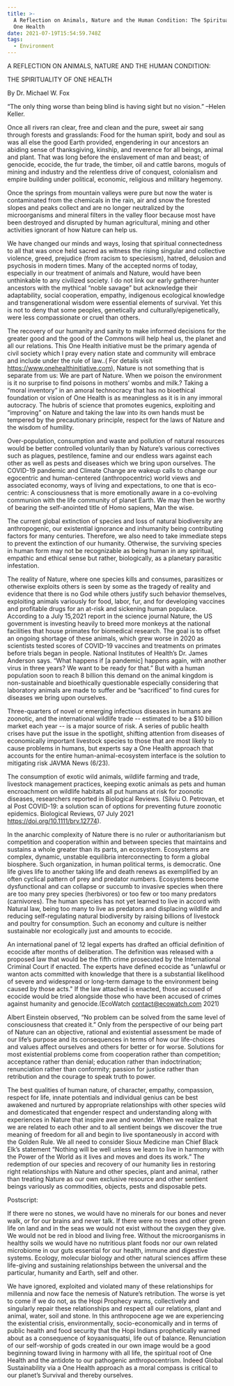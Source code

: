 ```yaml
---
title: >-
  A Reflection on Animals, Nature and the Human Condition: The Spirituality of
  One Health
date: 2021-07-19T15:54:59.748Z
tags:
  - Environment
---
```


A REFLECTION ON ANIMALS, NATURE AND THE HUMAN CONDITION: 

THE SPIRITUALITY OF ONE HEALTH
                     
 By Dr. Michael W. Fox

  “The only thing worse than being blind is having sight but no vision.” –Helen Keller.

Once all rivers ran clear, free and clean and the pure, sweet air sang through forests and grasslands: Food for the human spirit, body and soul as was all else the good Earth provided, engendering in our ancestors an abiding sense of thanksgiving, kinship, and reverence for all beings, animal and plant. That was long before the enslavement of man and beast; of genocide, ecocide, the fur trade, the timber, oil and cattle barons, moguls of mining and industry and the relentless drive of conquest, colonialism and empire building under political, economic, religious and military hegemony.


Once the springs from mountain valleys were pure but now the water is contaminated from the chemicals in the rain, air and snow the forested slopes and peaks collect and are no longer neutralized by the microorganisms and mineral filters in the valley floor because most have been destroyed and disrupted by human agricultural, mining and other activities ignorant of how Nature can help us.


We have changed our minds and ways, losing that spiritual connectedness to all that was once held sacred as witness the rising singular and collective violence, greed, prejudice (from racism to speciesism), hatred, delusion and psychosis in modern times. Many of the accepted norms of today, especially in our treatment of animals and Nature, would have been unthinkable to any civilized society. I do not link our early gatherer-hunter ancestors with the mythical “noble savage” but acknowledge their adaptability, social cooperation, empathy, indigenous ecological knowledge and transgenerational wisdom were essential elements of survival. Yet this is not to deny that some peoples, genetically and culturally/epigenetically, were less compassionate or cruel than others.


The recovery of our humanity and sanity to make informed decisions for the greater good and the good of the Commons will help heal us, the planet and all our relations. This One Health initiative must be the primary agenda of civil society which I pray every nation state and community will embrace and include under the rule of law..( For details visit https://www.onehealthinitiative.com), Nature is not something that is separate from us: We are part of Nature. When we poison the environment is it no surprise to find poisons in mothers’ wombs and milk.? Taking a “moral inventory” in an amoral technocracy that has no bioethical foundation or vision of One Health is as meaningless as it is in any immoral autocracy. The hubris of science that promotes eugenics, exploiting and “improving” on Nature and taking the law into its own hands must be tempered by the precautionary principle, respect for the laws of Nature and the wisdom of humility.


Over-population, consumption and waste and pollution of natural resources would be better controlled voluntarily than by Nature’s various correctives such as plagues, pestilence, famine and our endless wars against each other as well as pests and diseases which we bring upon ourselves. The COVID-19 pandemic and Climate Change are wakeup calls to change our egocentric and human-centered (anthropocentric) world views and associated economy, ways of living and expectations, to one that is eco-centric: A consciousness that is more emotionally aware in a co-evolving communion with the life community of planet Earth. We may then be worthy of bearing the self-anointed title of Homo sapiens, Man the wise. 


The current global extinction of species and loss of natural biodiversity are anthropogenic, our existential ignorance and inhumanity being contributing factors for many centuries. Therefore, we also need to take immediate steps to prevent the extinction of our humanity. Otherwise, the surviving species in human form may not be recognizable as being human in any spiritual, empathic and ethical sense but rather, biologically, as a planetary parasitic infestation.

The reality of Nature, where one species kills and consumes, parasitizes or otherwise exploits others is seen by some as the tragedy of reality and evidence that there is no God while others justify such behavior themselves, exploiting animals variously for food, labor, fur, and for developing vaccines and profitable drugs for an at-risk and sickening human populace. According to a July 15,2021 report in the science journal Nature, the US government is investing heavily to breed more monkeys at the national facilities that house primates for biomedical research. The goal is to offset an ongoing shortage of these animals, which grew worse in 2020 as scientists tested scores of COVID-19 vaccines and treatments on primates before trials began in people. National Institutes of Health’s Dr. James Anderson says. “What happens if [a pandemic] happens again, with another virus in three years? We want to be ready for that.” But with a human population soon to reach 8 billion this demand on the animal kingdom is non-sustainable and bioethically questionable especially considering that laboratory animals are made to suffer and be “sacrificed” to find cures for diseases we bring upon ourselves. 

 Three-quarters of novel or emerging infectious diseases in humans are zoonotic, and the international wildlife trade -- estimated to be a $10 billion market each year -- is a major source of risk. A series of public health crises have put the issue in the spotlight, shifting attention from diseases of economically important livestock species to those that are most likely to cause problems in humans, but experts say a One Health approach that accounts for the entire human-animal-ecosystem interface is the solution to mitigating risk  JAVMA News (6/23).


 The consumption of exotic wild animals, wildlife farming and trade, livestock management practices, keeping exotic animals as pets and human encroachment on wildlife habitats all put humans at risk for zoonotic diseases, researchers reported in Biological Reviews. (Silviu O. Petrovan, et al   Post COVID-19: a solution scan of options for preventing future zoonotic epidemics. Biological Reviews, 07 July 2021 https://doi.org/10.1111/brv.12774).



In the anarchic complexity of Nature there is no ruler or authoritarianism but competition and cooperation within and between species that maintains and sustains a whole greater than its parts, an ecosystem. Ecosystems are complex, dynamic, unstable equilibria interconnecting to form a global biosphere. Such organization, in human political terms, is democratic. One life gives life to another taking life and death renews as exemplified by an often cyclical pattern of prey and predator numbers. Ecosystems become dysfunctional and can collapse or succumb to invasive species when there are too many prey species (herbivores) or too few or too many predators (carnivores). The human species has not yet learned to live in accord with Natural law, being too many to live as predators and displacing wildlife and reducing self-regulating natural biodiversity by raising billions of livestock and poultry for consumption. Such an economy and culture is neither sustainable nor ecologically just and amounts to ecocide. 
 
An international panel of 12 legal experts has drafted an official definition of ecocide after months of deliberation. The definition was released with a proposed law that would be the fifth crime prosecuted by the International Criminal Court if enacted.
The experts have defined ecocide as "unlawful or wanton acts committed with knowledge that there is a substantial likelihood of severe and widespread or long-term damage to the environment being caused by those acts." If the law attached is enacted, those accused of ecocide would be tried alongside those who have been accused of crimes against humanity and genocide.(EcoWatch <contact@ecowatch.com> 2021)


Albert Einstein observed, “No problem can be solved from the same level of consciousness that created it.” Only from the perspective of our being part of Nature can an objective, rational and existential assessment be made of our life’s purpose and its consequences in terms of how our life-choices and values affect ourselves and others for better or for worse. Solutions for most existential problems come from cooperation rather than competition; acceptance rather than denial; education rather than indoctrination; renunciation rather than conformity; passion for justice rather than retribution and the courage to speak truth to power.


The best qualities of human nature, of character, empathy, compassion, respect for life, innate potentials and individual genius can be best awakened and nurtured by appropriate relationships with other species wild and domesticated that engender respect and understanding along with experiences in Nature that inspire awe and wonder. When we realize that we are related to each other and to all sentient beings we discover the true meaning of freedom for all and begin to live spontaneously in accord with the Golden Rule. We all need to consider Sioux Medicine man Chief Black Elk’s statement “Nothing will be well unless we learn to live in harmony with the Power of the World as it lives and moves and does its work.” The redemption of our species and recovery of our humanity lies in restoring right relationships with Nature and other species, plant and animal, rather than treating Nature as our own exclusive resource and other sentient beings variously as commodities, objects, pests and disposable pets.

Postscript: 

If there were no stones, we would have no minerals for our bones and never walk, or for our brains and never talk. If there were no trees and other green life on land and in the seas we would not exist without the oxygen they give. We would not be red in blood and living free. Without the microorganisms in healthy soils we would have no nutritious plant foods nor our own related microbiome in our guts essential for our health, immune and digestive systems. Ecology, molecular biology and other natural sciences affirm these life-giving and sustaining relationships between the universal and the particular, humanity and Earth, self and other.

We have ignored, exploited and violated many of these relationships for millennia and now face the nemesis of Nature’s retribution. The worse is yet to come if we do not, as the Hopi Prophecy warns, collectively and singularly repair these relationships and respect all our relations, plant and animal, water, soil and stone. In this anthropocene age we are experiencing the existential crisis, environmentally, socio-economically and in terms of public health and food security that the Hopi Indians prophetically warned about as a consequence of koyaanisquatsi, life out of balance. Renunciation of our self-worship of gods created in our own image would be a good beginning toward living in harmony with all life, the spiritual root of One Health and the antidote to our pathogenic anthropocentrism. Indeed Global Sustainability via a One Health approach as a moral compass is critical to our planet’s Survival and thereby ourselves. 







